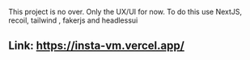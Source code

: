 This project is no over. Only the UX/UI for now. To do this use NextJS, recoil, tailwind , fakerjs and headlessui

## Link: https://insta-vm.vercel.app/
